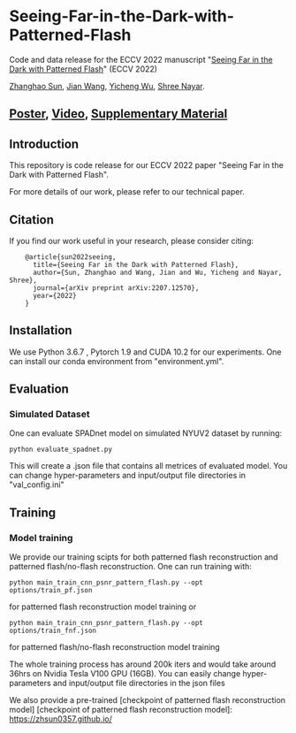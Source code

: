 # Seeing-Far-in-the-Dark-with-Patterned-Flash
Code and data release for the ECCV 2022 manuscript "[Seeing Far in the Dark with Patterned Flash]" (ECCV 2022)

[Zhanghao Sun], [Jian Wang], [Yicheng Wu], [Shree Nayar].

## [Poster], [Video], [Supplementary Material]

[Seeing Far in the Dark with Patterned Flash]: https://arxiv.org/pdf/2207.12570.pdf
[Zhanghao Sun]: https://zhsun0357.github.io/
[Jian Wang]: https://jianwang-cmu.github.io/
[Yicheng Wu]: https://yichengwu.github.io/
[Shree Nayar]: http://www.cs.columbia.edu/~nayar/
[Poster]: https://zhsun0357.github.io/data/2891.pdf
[Video]: https://zhsun0357.github.io/data/2891.mp4
[Supplementary Material]: https://jianwang-cmu.github.io/22patternedFlash/patteredFlash-supp.pdf

## Introduction
This repository is code release for our ECCV 2022 paper "Seeing Far in the Dark with Patterned Flash". 



For more details of our work, please refer to our technical paper.

## Citation
If you find our work useful in your research, please consider citing:

        @article{sun2022seeing,
          title={Seeing Far in the Dark with Patterned Flash},
          author={Sun, Zhanghao and Wang, Jian and Wu, Yicheng and Nayar, Shree},
          journal={arXiv preprint arXiv:2207.12570},
          year={2022}
        }

## Installation
We use Python 3.6.7 , Pytorch 1.9 and CUDA 10.2 for our experiments. One can install our conda environment from "environment.yml".

## Evaluation
### Simulated Dataset
One can evaluate SPADnet model on simulated NYUV2 dataset by running:
    
    python evaluate_spadnet.py

This will create a .json file that contains all metrices of evaluated model.
You can change hyper-parameters and input/output file directories in "val_config.ini"

## Training
### Model training
We provide our training scipts for both patterned flash reconstruction and patterned flash/no-flash reconstruction. One can run training with:
    
    python main_train_cnn_psnr_pattern_flash.py --opt options/train_pf.json
    
for patterned flash reconstruction model training or 

    python main_train_cnn_psnr_pattern_flash.py --opt options/train_fnf.json
        
for patterned flash/no-flash reconstruction model training
    
The whole training process has around 200k iters and would take around 36hrs on Nvidia Tesla V100 GPU (16GB).
You can easily change hyper-parameters and input/output file directories in the json files

We also provide a pre-trained [checkpoint of patterned flash reconstruction model]
[checkpoint of patterned flash reconstruction model]: https://zhsun0357.github.io/

